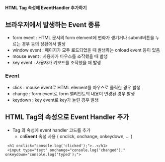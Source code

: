 #### HTML Tag 속성에 EventHandler 추가하기



## 브라우저에서 발생하는 Event 종류

- form event : HTML 문서의 form element에 변화가 생기거나 submit버튼을 누르는 경우 등의 상황에서 발생
- window event : 패이지가 모두 로드되었을 때 발생하는 onload event 등이 있음
- mouse event : 사용자가 마우스를 조작했을 때 발생
- key event : 사용자가 키보드를 조작했을 때 발생

### Event

- click : mouse event로 HTML element를 마우스로 클릭한 경우 발생
- change : form event로 form 엘리먼트의 내용이 변경된 경우 발생
- keydown : key event로 key가 눌린 경우 발생

## HTML Tag의 속성으로 Event Handler 추가

- Tag 의 속성에 event handler 코드를 추가
  - on**Event** 속성 사용 ( onclick, onchange, onkeydown, ... )

```
 <h1 onclick="console.log('clicked');">..</h1>
 <input type="text" onchange="console.log('changed');" onkeydown="console.log('typed');">
```